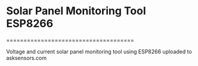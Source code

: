 # Solar Panel Monitoring Tool ESP8266
=====================================

Voltage and current solar panel monitoring tool using ESP8266 uploaded to asksensors.com
